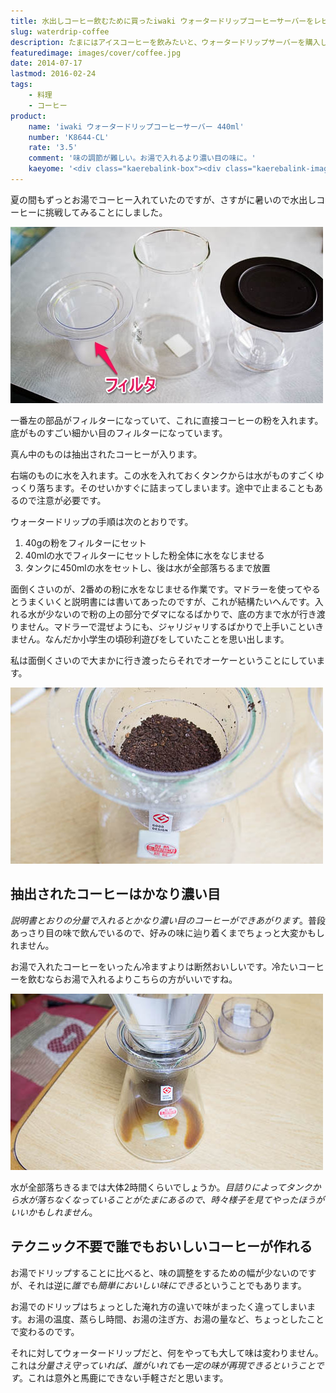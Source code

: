 ```yaml
---
title: 水出しコーヒー飲むために買ったiwaki ウォータードリップコーヒーサーバーをレビュー
slug: waterdrip-coffee
description: たまにはアイスコーヒーを飲みたいと、ウォータードリップサーバーを購入しました。お湯で入れたコーヒーを冷まして飲むより断然おいしいです。水をセットするだけなので、入れ方で味が左右されにくいのがメリットかもしれません。
featuredimage: images/cover/coffee.jpg
date: 2014-07-17
lastmod: 2016-02-24
tags: 
    - 料理
    - コーヒー
product:
    name: 'iwaki ウォータードリップコーヒーサーバー 440ml'
    number: 'K8644-CL'
    rate: '3.5'
    comment: '味の調節が難しい。お湯で入れるより濃い目の味に。'
    kaeyome: '<div class="kaerebalink-box"><div class="kaerebalink-image"><a href="https://www.amazon.co.jp/exec/obidos/ASIN/B001823VPU/illusionspace-22/ref=nosim/" rel="nofollow" target="_blank"><img src="https://ecx.images-amazon.com/images/I/3177ha7kObL._SL160_.jpg" style="border: none;" /></a></div><div class="kaerebalink-info"><div class="kaerebalink-name"><a href="https://www.amazon.co.jp/exec/obidos/ASIN/B001823VPU/illusionspace-22/ref=nosim/" rel="nofollow" target="_blank">iwaki ウォータードリップコーヒーサーバー 440ml K8644-CL</a><div class="kaerebalink-powered-date">posted with <a href="https://kaereba.com" rel="nofollow" target="_blank">カエレバ</a></div></div><div class="kaerebalink-detail"> iwaki     </div><div class="kaerebalink-link1"><div class="shoplinkamazon"><a href="https://www.amazon.co.jp/gp/search?keywords=%83E%83H%81%5B%83%5E%81%5B%83h%83%8A%83b%83v%83R%81%5B%83q%81%5B%83T%81%5B%83o%81%5B%20%81%40K8644-CL&__mk_ja_JP=%83J%83%5E%83J%83i&tag=illusionspace-22" rel="nofollow" target="_blank" title="アマゾン" >Amazonで購入</a></div><div class="shoplinkrakuten"><a href="https://hb.afl.rakuten.co.jp/hgc/0e95387f.f2aef20d.0e953880.25e412bd/?pc=http%3A%2F%2Fsearch.rakuten.co.jp%2Fsearch%2Fmall%2F%25E3%2582%25A6%25E3%2582%25A9%25E3%2583%25BC%25E3%2582%25BF%25E3%2583%25BC%25E3%2583%2589%25E3%2583%25AA%25E3%2583%2583%25E3%2583%2597%25E3%2582%25B3%25E3%2583%25BC%25E3%2583%2592%25E3%2583%25BC%25E3%2582%25B5%25E3%2583%25BC%25E3%2583%2590%25E3%2583%25BC%2520%25E3%2580%2580K8644-CL%2F-%2Ff.1-p.1-s.1-sf.0-st.A-v.2%3Fx%3D0%26scid%3Daf_ich_link_urltxt%26m%3Dhttp%3A%2F%2Fm.rakuten.co.jp%2F" rel="nofollow" target="_blank" title="楽天市場" >楽天市場で購入</a></div></div></div><div class="booklink-footer" style="clear: left"></div></div>'
---
```


夏の間もずっとお湯でコーヒー入れていたのですが、さすがに暑いので水出しコーヒーに挑戦してみることにしました。

![ウォータードリップコーヒーサーバー　フィルタ](P7162370.jpg)

一番左の部品がフィルターになっていて、これに直接コーヒーの粉を入れます。底がものすごい細かい目のフィルターになっています。

真ん中のものは抽出されたコーヒーが入ります。

右端のものに水を入れます。この水を入れておくタンクからは水がものすごくゆっくり落ちます。そのせいかすぐに詰まってしまいます。途中で止まることもあるので注意が必要です。

ウォータードリップの手順は次のとおりです。

<ol>
<li>40gの粉をフィルターにセット</li>
<li>40mlの水でフィルターにセットした粉全体に水をなじませる</li>
<li>タンクに450mlの水をセットし、後は水が全部落ちるまで放置</li>
</ol>

面倒くさいのが、2番めの粉に水をなじませる作業です。マドラーを使ってやるとうまくいくと説明書には書いてあったのですが、これが結構たいへんです。入れる水が少ないので粉の上の部分でダマになるばかりで、底の方まで水が行き渡りません。マドラーで混ぜようにも、ジャリジャリするばかりで上手いこといきません。なんだか小学生の頃砂利遊びをしていたことを思い出します。

私は面倒くさいので大まかに行き渡ったらそれでオーケーということにしています。

![挽いた豆をフィルタに移す](P7162374.jpg)

## 抽出されたコーヒーはかなり濃い目

<em>説明書とおりの分量で入れるとかなり濃い目のコーヒーができあがります</em>。普段あっさり目の味で飲んでいるので、好みの味に辿り着くまでちょっと大変かもしれません。

お湯で入れたコーヒーをいったん冷ますよりは断然おいしいです。冷たいコーヒーを飲むならお湯で入れるよりこちらの方がいいですね。

![ウォータードリップ](P7162375.jpg)

水が全部落ちきるまでは大体2時間くらいでしょうか。<em>目詰りによってタンクから水が落ちなくなっていることがたまにあるので、時々様子を見てやったほうがいいかもしれません</em>。


## テクニック不要で誰でもおいしいコーヒーが作れる


お湯でドリップすることに比べると、味の調整をするための幅が少ないのですが、それは逆に<em>誰でも簡単においしい味にできる</em>ということでもあります。

お湯でのドリップはちょっとした淹れ方の違いで味がまったく違ってしまいます。お湯の温度、蒸らし時間、お湯の注ぎ方、お湯の量など、ちょっとしたことで変わるのです。

それに対してウォータードリップだと、何をやっても大して味は変わりません。これは<em>分量さえ守っていれば、誰がいれても一定の味が再現できるということです</em>。これは意外と馬鹿にできない手軽さだと思います。
